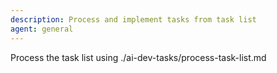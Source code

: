 ```yaml
---
description: Process and implement tasks from task list
agent: general
---
```

Process the task list using ./ai-dev-tasks/process-task-list.md
